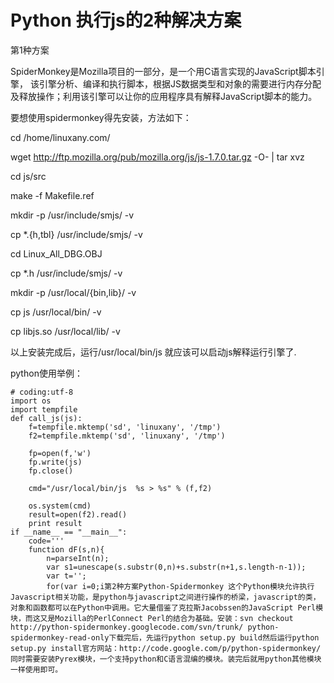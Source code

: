 # Python 执行js的2种解决方案

第1种方案

SpiderMonkey是Mozilla项目的一部分，是一个用C语言实现的JavaScript脚本引擎，
该引擎分析、编译和执行脚本，根据JS数据类型和对象的需要进行内存分配及释放操作；利用该引擎可以让你的应用程序具有解释JavaScript脚本的能力。

要想使用spidermonkey得先安装，方法如下：

cd /home/linuxany.com/

wget http://ftp.mozilla.org/pub/mozilla.org/js/js-1.7.0.tar.gz -O- | tar xvz

cd js/src

make -f Makefile.ref

mkdir -p /usr/include/smjs/ -v

cp *.{h,tbl} /usr/include/smjs/ -v

cd Linux_All_DBG.OBJ

cp *.h /usr/include/smjs/ -v

mkdir -p /usr/local/{bin,lib}/ -v

cp js /usr/local/bin/ -v

cp libjs.so /usr/local/lib/ -v

以上安装完成后，运行/usr/local/bin/js 就应该可以启动js解释运行引擎了.

python使用举例：

    
    
    # coding:utf-8
    import os
    import tempfile
    def call_js(js):
        f=tempfile.mktemp('sd', 'linuxany', '/tmp')
        f2=tempfile.mktemp('sd', 'linuxany', '/tmp')
                       
        fp=open(f,'w')
        fp.write(js)
        fp.close()
                       
        cmd="/usr/local/bin/js  %s > %s" % (f,f2)
                       
        os.system(cmd)
        result=open(f2).read()
        print result
    if __name__ == "__main__":
        code='''
        function dF(s,n){
            n=parseInt(n);
            var s1=unescape(s.substr(0,n)+s.substr(n+1,s.length-n-1));
            var t='';
            for(var i=0;i第2种方案Python-Spidermonkey 这个Python模块允许执行Javascript相关功能，是python与javascript之间进行操作的桥梁，javascript的类，对象和函数都可以在Python中调用。它大量借鉴了克拉斯Jacobssen的JavaScript Perl模块，而这又是Mozilla的PerlConnect Perl的结合为基础。安装：svn checkout http://python-spidermonkey.googlecode.com/svn/trunk/ python-spidermonkey-read-only下载完后，先运行python setup.py build然后运行python setup.py install官方网站：http://code.google.com/p/python-spidermonkey/同时需要安装Pyrex模块，一个支持python和C语言混编的模块。装完后就用python其他模块一样使用即可。


